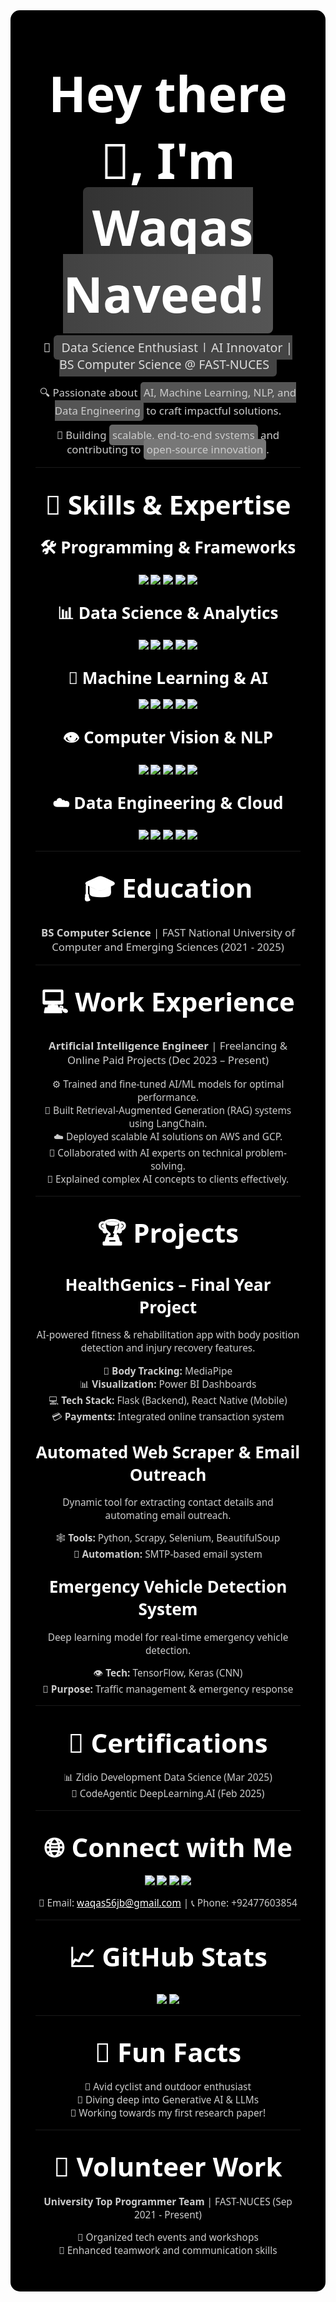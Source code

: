 <div align="center" style="background-color: #000; color: #fff; padding: 40px; border-radius: 15px; font-family: 'Segoe UI', Tahoma, Geneva, Verdana, sans-serif;">

# <span style="font-size: 2.8em; font-weight: bold; color: #fff;">Hey there 👋, I'm <span style="background: linear-gradient(90deg, #333, #555); padding: 10px 15px; border-radius: 8px; color: #fff;">Waqas Naveed!</span></span>

<p style="font-size: 1.4em; color: #ddd; margin-top: 15px;">🚀 <span style="background-color: #444; padding: 6px 12px; border-radius: 6px;">Data Science Enthusiast | AI Innovator | BS Computer Science @ FAST-NUCES</span></p>

<p style="font-size: 1.2em; color: #ccc; margin-top: 15px;">🔍 Passionate about <span style="background-color: #555; padding: 5px; border-radius: 5px;">AI, Machine Learning, NLP, and Data Engineering</span> to craft impactful solutions.</p>

<p style="font-size: 1.2em; color: #ccc; margin-top: 10px;">💼 Building <span style="background-color: #666; padding: 5px; border-radius: 5px;">scalable, end-to-end systems</span> and contributing to <span style="background-color: #777; padding: 5px; border-radius: 5px;">open-source innovation</span>.</p>

---

## <span style="color: #fff; font-size: 2em;">💼 Skills & Expertise</span>

### <span style="color: #fff; font-size: 1.6em;">🛠️ Programming & Frameworks</span>
<p align="center">
  <img src="https://img.shields.io/badge/Python-3776AB?style=for-the-badge&logo=python&logoColor=white" />
  <img src="https://img.shields.io/badge/SQL-316192?style=for-the-badge&logo=postgresql&logoColor=white" />
  <img src="https://img.shields.io/badge/Scala-DC322F?style=for-the-badge&logo=scala&logoColor=white" />
  <img src="https://img.shields.io/badge/Apache%20Spark-E25A1C?style=for-the-badge&logo=apachespark&logoColor=white" />
  <img src="https://img.shields.io/badge/Hadoop-FCC624?style=for-the-badge&logo=apachehadoop&logoColor=black" />
</p>

### <span style="color: #fff; font-size: 1.6em;">📊 Data Science & Analytics</span>
<p align="center">
  <img src="https://img.shields.io/badge/Pandas-150458?style=for-the-badge&logo=pandas&logoColor=white" />
  <img src="https://img.shields.io/badge/NumPy-013243?style=for-the-badge&logo=numpy&logoColor=white" />
  <img src="https://img.shields.io/badge/Matplotlib-11557C?style=for-the-badge" />
  <img src="https://img.shields.io/badge/Seaborn-3776AB?style=for-the-badge" />
  <img src="https://img.shields.io/badge/Power%20BI-F2C811?style=for-the-badge&logo=powerbi&logoColor=black" />
</p>

### <span style="color: #fff; font-size: 1.6em;">🤖 Machine Learning & AI</span>
<p align="center">
  <img src="https://img.shields.io/badge/Scikit--Learn-F7931E?style=for-the-badge&logo=scikit-learn&logoColor=white" />
  <img src="https://img.shields.io/badge/TensorFlow-FF6F00?style=for-the-badge&logo=tensorflow&logoColor=white" />
  <img src="https://img.shields.io/badge/PyTorch-EE4C2C?style=for-the-badge&logo=pytorch&logoColor=white" />
  <img src="https://img.shields.io/badge/Keras-D00000?style=for-the-badge&logo=keras&logoColor=white" />
  <img src="https://img.shields.io/badge/Hugging%20Face-FF8A00?style=for-the-badge&logo=huggingface&logoColor=black" />
</p>

### <span style="color: #fff; font-size: 1.6em;">👁️ Computer Vision & NLP</span>
<p align="center">
  <img src="https://img.shields.io/badge/OpenCV-5C3EE8?style=for-the-badge&logo=opencv&logoColor=white" />
  <img src="https://img.shields.io/badge/MediaPipe-FF9C00?style=for-the-badge" />
  <img src="https://img.shields.io/badge/NLTK-85A2A2?style=for-the-badge" />
  <img src="https://img.shields.io/badge/SpaCy-09A3D5?style=for-the-badge" />
  <img src="https://img.shields.io/badge/Gensim-6294F2?style=for-the-badge" />
</p>

### <span style="color: #fff; font-size: 1.6em;">☁️ Data Engineering & Cloud</span>
<p align="center">
  <img src="https://img.shields.io/badge/AWS-232F3E?style=for-the-badge&logo=amazonaws&logoColor=white" />
  <img src="https://img.shields.io/badge/GCP-4285F4?style=for-the-badge&logo=googlecloud&logoColor=white" />
  <img src="https://img.shields.io/badge/Azure-0078D4?style=for-the-badge&logo=microsoftazure&logoColor=white" />
  <img src="https://img.shields.io/badge/Snowflake-29B5E8?style=for-the-badge" />
  <img src="https://img.shields.io/badge/Apache%20Airflow-017CEE?style=for-the-badge&logo=apacheairflow&logoColor=white" />
</p>

---

## <span style="color: #fff; font-size: 2em;">🎓 Education</span>
<p style="font-size: 1.2em; color: #ccc; margin-top: 10px;"><strong>BS Computer Science</strong> | FAST National University of Computer and Emerging Sciences (2021 - 2025)</p>

---

## <span style="color: #fff; font-size: 2em;">💻 Work Experience</span>
<p style="font-size: 1.2em; color: #ccc; margin-top: 10px;"><strong>Artificial Intelligence Engineer</strong> | Freelancing & Online Paid Projects (Dec 2023 – Present)</p>
<ul style="font-size: 1.1em; color: #ccc; list-style-type: none; padding-left: 0;">
  <li>⚙️ Trained and fine-tuned AI/ML models for optimal performance.</li>
  <li>🔗 Built Retrieval-Augmented Generation (RAG) systems using LangChain.</li>
  <li>☁️ Deployed scalable AI solutions on AWS and GCP.</li>
  <li>🤝 Collaborated with AI experts on technical problem-solving.</li>
  <li>📢 Explained complex AI concepts to clients effectively.</li>
</ul>

---

## <span style="color: #fff; font-size: 2em;">🏆 Projects</span>

### <span style="color: #fff; font-size: 1.6em;">HealthGenics – Final Year Project</span>
<p style="font-size: 1.1em; color: #ccc;">AI-powered fitness & rehabilitation app with body position detection and injury recovery features.</p>
<ul style="font-size: 1.1em; color: #ccc; list-style-type: none; padding-left: 0;">
  <li>🧍 <strong>Body Tracking:</strong> MediaPipe</li>
  <li>📊 <strong>Visualization:</strong> Power BI Dashboards</li>
  <li>💻 <strong>Tech Stack:</strong> Flask (Backend), React Native (Mobile)</li>
  <li>💳 <strong>Payments:</strong> Integrated online transaction system</li>
</ul>

### <span style="color: #fff; font-size: 1.6em;">Automated Web Scraper & Email Outreach</span>
<p style="font-size: 1.1em; color: #ccc;">Dynamic tool for extracting contact details and automating email outreach.</p>
<ul style="font-size: 1.1em; color: #ccc; list-style-type: none; padding-left: 0;">
  <li>🕸️ <strong>Tools:</strong> Python, Scrapy, Selenium, BeautifulSoup</li>
  <li>📧 <strong>Automation:</strong> SMTP-based email system</li>
</ul>

### <span style="color: #fff; font-size: 1.6em;">Emergency Vehicle Detection System</span>
<p style="font-size: 1.1em; color: #ccc;">Deep learning model for real-time emergency vehicle detection.</p>
<ul style="font-size: 1.1em; color: #ccc; list-style-type: none; padding-left: 0;">
  <li>👁️ <strong>Tech:</strong> TensorFlow, Keras (CNN)</li>
  <li>🚨 <strong>Purpose:</strong> Traffic management & emergency response</li>
</ul>

---

## <span style="color: #fff; font-size: 2em;">📜 Certifications</span>
<ul style="font-size: 1.1em; color: #ccc; list-style-type: none; padding-left: 0;">
  <li>📊 Zidio Development Data Science (Mar 2025)</li>
  <li>🧠 CodeAgentic DeepLearning.AI (Feb 2025)</li>
</ul>

---

## <span style="color: #fff; font-size: 2em;">🌐 Connect with Me</span>
<p align="center">
  <a href="https://www.linkedin.com/in/waqas-naveed-630297247/" target="_blank">
    <img src="https://img.shields.io/badge/-LinkedIn-0A66C2?style=for-the-badge&logo=linkedin&logoColor=white" />
  </a>
  <a href="https://github.com/Waqas56jb" target="_blank">
    <img src="https://img.shields.io/badge/-GitHub-181717?style=for-the-badge&logo=github&logoColor=white" />
  </a>
  <a href="https://medium.com/@waqas56jb" target="_blank">
    <img src="https://img.shields.io/badge/-Medium-12100E?style=for-the-badge&logo=medium&logoColor=white" />
  </a>
  <a href="https://personal-portfolio-website-opal-five.vercel.app/" target="_blank">
    <img src="https://img.shields.io/badge/-Portfolio-FF5722?style=for-the-badge&logo=vercel&logoColor=white" />
  </a>
</p>
<p style="font-size: 1.1em; color: #ccc; margin-top: 10px;">📧 Email: <a href="mailto:waqas56jb@gmail.com" style="color: #fff;">waqas56jb@gmail.com</a> | 📞 Phone: +92477603854</p>

---

## <span style="color: #fff; font-size: 2em;">📈 GitHub Stats</span>
<p align="center">
  <img src="https://github-readme-stats.vercel.app/api?username=Waqas56jb&show_icons=true&theme=dark" />
  <img src="https://github-readme-stats.vercel.app/api/top-langs/?username=Waqas56jb&layout=compact&theme=dark" />
</p>

---

## <span style="color: #fff; font-size: 2em;">🎯 Fun Facts</span>
<ul style="font-size: 1.1em; color: #ccc; list-style-type: none; padding-left: 0;">
  <li>🚴 Avid cyclist and outdoor enthusiast</li>
  <li>🧠 Diving deep into Generative AI & LLMs</li>
  <li>📝 Working towards my first research paper!</li>
</ul>

---

## <span style="color: #fff; font-size: 2em;">🤝 Volunteer Work</span>
<p style="font-size: 1.1em; color: #ccc;"><strong>University Top Programmer Team</strong> | FAST-NUCES (Sep 2021 - Present)</p>
<ul style="font-size: 1.1em; color: #ccc; list-style-type: none; padding-left: 0;">
  <li>🎉 Organized tech events and workshops</li>
  <li>🤝 Enhanced teamwork and communication skills</li>
</ul>

</div>
